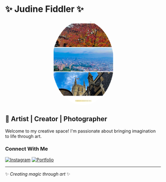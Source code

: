 # ✨ Judine Fiddler ✨

<div align="center">
  <img src="/public/judinefiddler.com.jpeg" alt="Judine Fiddler" width="200" style="border-radius: 50%"/>
</div>

## 🎨 Artist | Creator | Photographer

Welcome to my creative space! I'm passionate about bringing imagination to life through art.

### Connect With Me
[![Instagram](https://img.shields.io/badge/Instagram-E4405F?style=for-the-badge&logo=instagram&logoColor=white)](https://instagram.com/judine)
[![Portfolio](https://img.shields.io/badge/Portfolio-000000?style=for-the-badge&logo=About.me&logoColor=white)](https://judinefiddler.com)

---

✨ *Creating magic through art* ✨
